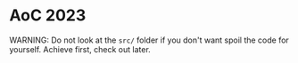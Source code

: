 # AoC 2023

WARNING: Do not look at the `src/` folder if you don't want spoil the code for yourself. Achieve first, check out later.
